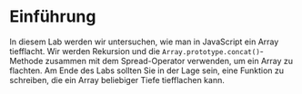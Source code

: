 # Einführung

In diesem Lab werden wir untersuchen, wie man in JavaScript ein Array tiefflacht. Wir werden Rekursion und die `Array.prototype.concat()`-Methode zusammen mit dem Spread-Operator verwenden, um ein Array zu flachten. Am Ende des Labs sollten Sie in der Lage sein, eine Funktion zu schreiben, die ein Array beliebiger Tiefe tiefflachen kann.

